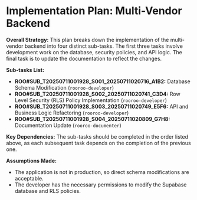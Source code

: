 # Implementation Plan: Multi-Vendor Backend

**Overall Strategy:** This plan breaks down the implementation of the multi-vendor backend into four distinct sub-tasks. The first three tasks involve development work on the database, security policies, and API logic. The final task is to update the documentation to reflect the changes.

**Sub-tasks List:**

- **ROO#SUB_T20250711001928_S001_20250711020716_A1B2:** Database Schema Modification (`rooroo-developer`)
- **ROO#SUB_T20250711001928_S002_20250711020741_C3D4:** Row Level Security (RLS) Policy Implementation (`rooroo-developer`)
- **ROO#SUB_T20250711001928_S003_20250711020749_E5F6:** API and Business Logic Refactoring (`rooroo-developer`)
- **ROO#SUB_T20250711001928_S004_20250711020809_G7H8:** Documentation Update (`rooroo-documenter`)

**Key Dependencies:** The sub-tasks should be completed in the order listed above, as each subsequent task depends on the completion of the previous one.

**Assumptions Made:**

- The application is not in production, so direct schema modifications are acceptable.
- The developer has the necessary permissions to modify the Supabase database and RLS policies.
